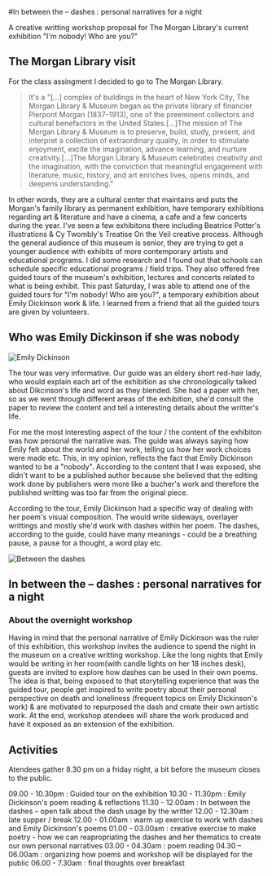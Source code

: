 #In between the – dashes : personal narratives for a night 

A creative writting workshop proposal for The Morgan Library's current exhibition "I'm nobody! Who are you?"

## The Morgan Library visit

For the class assingment I decided to go to The Morgan Library. 

> It's a "[...] complex of buildings in the heart of New York City, The Morgan Library & Museum began as the private library of financier Pierpont Morgan (1837–1913), one of the preeminent collectors and cultural benefactors in the United States.[...]The mission of The Morgan Library & Museum is to preserve, build, study, present, and interpret a collection of extraordinary quality, in order to stimulate enjoyment, excite the imagination, advance learning, and nurture creativity.[...]The Morgan Library & Museum celebrates creativity and the imagination, with the conviction that meaningful engagement with literature, music, history, and art enriches lives, opens minds, and deepens understanding."

In other words, they are a cultural center that maintains and puts the Morgan's family library as permanent exhibition, have temporary exhibitions regarding art & literature and have a cinema, a cafe and a few concerts during the year. I've seen a few exhibitons there including Beatrice Potter's illustrations & Cy Twombly's Treatise On the Veil creative process. Although the general audience of this museum is senior, they are trying to get a younger audience with exhibits of more contemporary artists and educational programs. I did some research and I found out that schools can schedule specific educational programs / field trips. They also offered free guided tours of the museum's exhibition, lectures and concerts related to what is being exhibit. This past Saturday, I was able to attend one of the guided tours for "I'm nobody! Who are you?", a temporary exhibition about Emily Dickinson work & life. I learned from a friend that all the guided tours are given by volunteers.

## Who was Emily Dickinson if she was nobody

![Emily Dickinson](http://www.themorgan.org/sites/default/files/images/exhibitions/Emily_Dickinson_Amherst_College.jpg)

The tour was very informative. Our guide was an eldery short red-hair lady, who would explain each art of the exhibition as she chronologically talked about Dikcinson's life and word as they blended. She had a paper with her, so as we went through different areas of the exhibition, she'd consult the paper to review the content and tell a interesting details about the writter's life.

For me the most interesting aspect of the tour / the content of the exhibiton was how personal the narrative was. The guide was always saying how Emily felt about the world and her work, telling us how her work choices were made etc. This, in my opinion, reflects the fact that Emily Dickinson wanted to be a "nobody". According to the content that I was exposed, she didn't want to be a published author because she believed that the editing work done by publishers were more like a bucher's work and therefore the published writting was too far from the original piece. 

According to the tour, Emily Dickinson had a specific way of dealing with her poem's visual composition. The would write sideways, overlayer writtings and mostly she'd work with dashes within her poem. The dashes, according to the guide, could have many meanings - could be a breathing pause, a pause for a thought, a word play etc. 

![Between the dashes](http://gauirenata.com/projects/images/renatagaui_museum.jpg)

## In between the – dashes : personal narratives for a night

### About the overnight workshop
Having in mind that the personal narrative of Emily Dickinson was the ruler of this exhibition, this workshop invites the audience to spend the night in the museum on a creative writting workshop. Like the long nights that Emily would be writing in her room(with candle lights on her 18 inches desk), guests are invited to explore how dashes can be used in their own poems. The idea is that, being exposed to that storytelling experience that was the guided tour, people get inspired to write poetry about their personal perspective on death and loneliness (frequent topics on Emily Dickinson's work) & are motivated to repurposed the dash and create their own artistic work. At the end, workshop atendees will share the work produced and have it exposed as an extension of the exhibition.

## Activities

Atendees gather 8.30 pm on a friday night, a bit before the museum closes to the public.

09.00 - 10.30pm : Guided tour on the exhibition
10.30 - 11.30pm : Emily Dickinson's poem reading & reflections
11.30 - 12.00am : In between the dashes – open talk about the dash usage by the writter
12.00 - 12.30am : late supper / break
12.00 - 01.00am : warm up exercise to work with dashes and Emily Dickinson's poems
01.00 - 03.00am : creative exercise to make poetry - how we can reapropriating the dashes and her thematics to create our own personal narratives
03.00 - 04.30am : poem reading
04.30 – 06.00am : organizing how poems and workshop will be displayed for the public
06.00 - 7.30am : final thoughts over breakfast